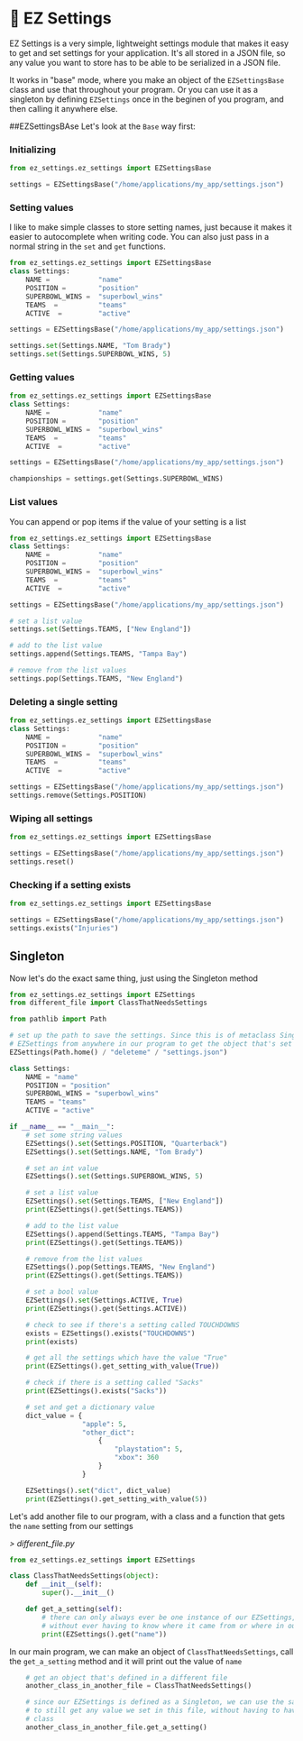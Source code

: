 # 🌴 EZ Settings

EZ Settings is a very simple, lightweight settings module that makes it easy to get and set settings for your application. It's all stored in a JSON file, so any value you want to store has to be able to be serialized in a JSON file.

It works in "base" mode, where you make an object of the `EZSettingsBase` class and use that throughout your program. Or you can use it as a singleton by defining `EZSettings` once in the beginen of you program, and then calling it anywhere else. 




##EZSettingsBAse
Let's look at the `Base` way first:

### Initializing

```python
from ez_settings.ez_settings import EZSettingsBase

settings = EZSettingsBase("/home/applications/my_app/settings.json")
```

### Setting values

I like to make simple classes to store setting names, just because it makes it easier to autocomplete when writing code. You can also just pass in a normal string in the `set` and `get` functions.

```python
from ez_settings.ez_settings import EZSettingsBase
class Settings:
    NAME =            "name"
    POSITION =        "position"
    SUPERBOWL_WINS =  "superbowl_wins"
    TEAMS  =          "teams"
    ACTIVE  =         "active"

settings = EZSettingsBase("/home/applications/my_app/settings.json")

settings.set(Settings.NAME, "Tom Brady")
settings.set(Settings.SUPERBOWL_WINS, 5)

```

### Getting values

```python
from ez_settings.ez_settings import EZSettingsBase
class Settings:
    NAME =            "name"
    POSITION =        "position"
    SUPERBOWL_WINS =  "superbowl_wins"
    TEAMS  =          "teams"
    ACTIVE  =         "active"

settings = EZSettingsBase("/home/applications/my_app/settings.json")

championships = settings.get(Settings.SUPERBOWL_WINS)

```

### List values

You can append or pop items if the value of your setting is a list

```python
from ez_settings.ez_settings import EZSettingsBase
class Settings:
    NAME =            "name"
    POSITION =        "position"
    SUPERBOWL_WINS =  "superbowl_wins"
    TEAMS  =          "teams"
    ACTIVE  =         "active"

settings = EZSettingsBase("/home/applications/my_app/settings.json")

# set a list value
settings.set(Settings.TEAMS, ["New England"])

# add to the list value
settings.append(Settings.TEAMS, "Tampa Bay")

# remove from the list values
settings.pop(Settings.TEAMS, "New England")

```

### Deleting a single setting

```python
from ez_settings.ez_settings import EZSettingsBase
class Settings:
    NAME =            "name"
    POSITION =        "position"
    SUPERBOWL_WINS =  "superbowl_wins"
    TEAMS  =          "teams"
    ACTIVE  =         "active"

settings = EZSettingsBase("/home/applications/my_app/settings.json")
settings.remove(Settings.POSITION)
```

### Wiping all settings

```python
from ez_settings.ez_settings import EZSettingsBase

settings = EZSettingsBase("/home/applications/my_app/settings.json")
settings.reset()
```
### Checking if a setting exists

```python
from ez_settings.ez_settings import EZSettingsBase

settings = EZSettingsBase("/home/applications/my_app/settings.json")
settings.exists("Injuries")
```


## Singleton

Now let's do the exact same thing, just using the Singleton method

```python
from ez_settings.ez_settings import EZSettings
from different_file import ClassThatNeedsSettings

from pathlib import Path

# set up the path to save the settings. Since this is of metaclass Singleton, we can now just always call
# EZSettings from anywhere in our program to get the object that's set up in this line.
EZSettings(Path.home() / "deleteme" / "settings.json")

class Settings:
    NAME = "name"
    POSITION = "position"
    SUPERBOWL_WINS = "superbowl_wins"
    TEAMS = "teams"
    ACTIVE = "active"

if __name__ == "__main__":
    # set some string values
    EZSettings().set(Settings.POSITION, "Quarterback")
    EZSettings().set(Settings.NAME, "Tom Brady")

    # set an int value
    EZSettings().set(Settings.SUPERBOWL_WINS, 5)

    # set a list value
    EZSettings().set(Settings.TEAMS, ["New England"])
    print(EZSettings().get(Settings.TEAMS))

    # add to the list value
    EZSettings().append(Settings.TEAMS, "Tampa Bay")
    print(EZSettings().get(Settings.TEAMS))

    # remove from the list values
    EZSettings().pop(Settings.TEAMS, "New England")
    print(EZSettings().get(Settings.TEAMS))

    # set a bool value
    EZSettings().set(Settings.ACTIVE, True)
    print(EZSettings().get(Settings.ACTIVE))

    # check to see if there's a setting called TOUCHDOWNS
    exists = EZSettings().exists("TOUCHDOWNS")
    print(exists)

    # get all the settings which have the value "True"
    print(EZSettings().get_setting_with_value(True))

    # check if there is a setting called "Sacks"
    print(EZSettings().exists("Sacks"))

    # set and get a dictionary value
    dict_value = {
                  "apple": 5,
                  "other_dict":
                      {
                          "playstation": 5,
                          "xbox": 360
                      }
                  }

    EZSettings().set("dict", dict_value)
    print(EZSettings().get_setting_with_value(5))

```

Let's add another file to our program, with a class and a function that gets the `name` setting from our settings

_> different_file.py_
```python
from ez_settings.ez_settings import EZSettings

class ClassThatNeedsSettings(object):
    def __init__(self):
        super().__init__()

    def get_a_setting(self):
        # there can only always ever be one instance of our EZSettings, so we can just get a value from it
        # without ever having to know where it came from or where in our program it was set
        print(EZSettings().get("name"))


```

In our main program, we can make an object of `ClassThatNeedsSettings`, call the `get_a_setting` method and it will print out the value of `name`

```python
    # get an object that's defined in a different file
    another_class_in_another_file = ClassThatNeedsSettings()

    # since our EZSettings is defined as a Singleton, we can use the same EZSettings().get() call in this other file
    # to still get any value we set in this file, without having to have passed a reference to an object to the other
    # class
    another_class_in_another_file.get_a_setting()

```